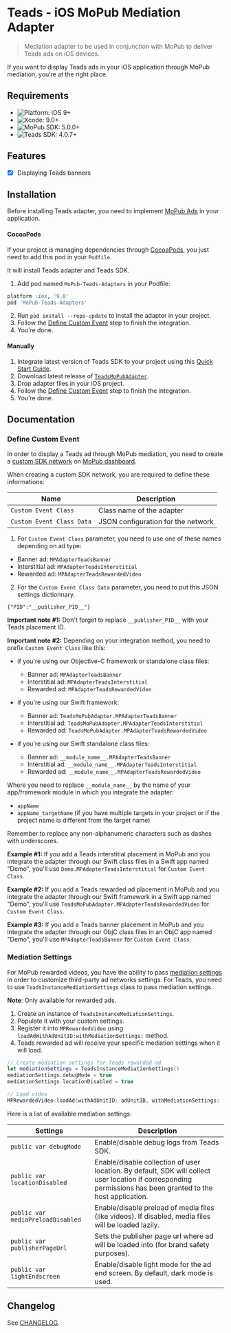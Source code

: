 # Teads - iOS MoPub Mediation Adapter
> Mediation adapter to be used in conjunction with MoPub to deliver Teads ads on iOS devices.

If you want to display Teads ads in your iOS application through MoPub mediation, you’re at the right place.

## Requirements

- ![Platform: iOS 9+](https://img.shields.io/badge/Platform-iOS%209%2B-blue.svg?style=flat)
- ![Xcode: 9.0+](https://img.shields.io/badge/Xcode-9.0+-blue.svg?style=flat)
- ![MoPub SDK: 5.0.0+](https://img.shields.io/badge/MoPub%20SDK-5.0.0+-blue.svg?style=flat)
- ![Teads SDK: 4.0.7+](https://img.shields.io/badge/Teads%20SDK-4.0.7+-blue.svg?style=flat)

## Features

- [x] Displaying Teads banners

## Installation

Before installing Teads adapter, you need to implement [MoPub Ads](https://developers.mopub.com/docs/ios/) in your application.

#### CocoaPods

If your project is managing dependencies through [CocoaPods](https://cocoapods.org/), you just need to add this pod in your `Podfile`.

It will install Teads adapter and Teads SDK.

1. Add pod named `MoPub-Teads-Adapters` in your Podfile:

```ruby
platform :ios, '9.0'
pod 'MoPub-Teads-Adapters'
```

2. Run `pod install --repo-update` to install the adapter in your project.
3. Follow the [Define Custom Event](#define-custom-event) step to finish the integration.
4. You’re done.

#### Manually

1. Integrate latest version of Teads SDK to your project using this [Quick Start Guide](http://mobile.teads.tv/sdk/documentation/v4/ios/get-started).
2. Download latest release of [`TeadsMoPubAdapter`](https://github.com/teads/TeadsSDK-iOS/releases).
3. Drop adapter files in your iOS project.
4. Follow the [Define Custom Event](#define-custom-event) step to finish the integration.
5. You’re done.

## Documentation

### Define Custom Event

In order to display a Teads ad through MoPub mediation, you need to create a [custom SDK network](https://developers.mopub.com/docs/ui/networks/#unsupported-network-setup) on [MoPub dashboard](https://app.mopub.com/networks).

When creating a custom SDK network, you are required to define these informations:

| Name                        | Description                                    |
|-----------------------------|------------------------------------------------|
| `Custom Event Class`        | Class name of the adapter                      |
| `Custom Event Class Data`   | JSON configuration for the network             |

1. For `Custom Event Class` parameter, you need to use one of these names depending on ad type:

- Banner ad: `MPAdapterTeadsBanner`
- Interstitial ad: `MPAdapterTeadsInterstitial`
- Rewarded ad: `MPAdapterTeadsRewardedVideo`

2. For the `Custom Event Class Data` parameter, you need to put this JSON settings dictionnary.

```
{"PID":"__publisher_PID__"}
```

**Important note #1:** Don't forget to replace `__publisher_PID__` with your Teads placement ID.

**Important note #2:** Depending on your integration method, you need to prefix `Custom Event Class` like this:

- if you're using our Objective-C framework or standalone class files:
  - Banner ad: `MPAdapterTeadsBanner`
  - Interstitial ad: `MPAdapterTeadsInterstitial`
  - Rewarded ad: `MPAdapterTeadsRewardedVideo`

- if you're using our Swift framework:
  - Banner ad: `TeadsMoPubAdapter.MPAdapterTeadsBanner`
  - Interstitial ad: `TeadsMoPubAdapter.MPAdapterTeadsInterstitial`
  - Rewarded ad: `TeadsMoPubAdapter.MPAdapterTeadsRewardedVideo`

- if you're using our Swift standalone class files:
  - Banner ad: `__module_name__.MPAdapterTeadsBanner`
  - Interstitial ad: `__module_name__.MPAdapterTeadsInterstitial`
  - Rewarded ad: `__module_name__.MPAdapterTeadsRewardedVideo`

Where you need to replace `__module_name__` by the name of your app/framework module in which you integrate the adapter:
- `appName`
- `appName_targetName` (if you have multiple targets in your project or if the project name is different from the target name) 

Remember to replace any non-alphanumeric characters such as dashes with underscores.

**Example #1:** If you add a Teads interstitial placement in MoPub and you integrate the adapter through our Swift class files in a Swift app named "Demo", you'll use `Demo.MPAdapterTeadsInterstitial` for `Custom Event Class`.

**Example #2:** If you add a Teads rewarded ad placement in MoPub and you integrate the adapter through our Swift framework in a Swift app named "Demo", you'll use `TeadsMoPubAdapter.MPAdapterTeadsRewardedVideo` for `Custom Event Class`.

**Example #3:** If you add a Teads banner placement in MoPub and you integrate the adapter through our ObjC class files in an ObjC app named "Demo", you'll use `MPAdapterTeadsBanner` for `Custom Event Class`.

### Mediation Settings

For MoPub rewarded videos, you have the ability to pass [mediation settings](https://developers.mopub.com/docs/ios/rewarded-video/#advanced-mediation-settings) in order to customize third-party ad networks settings.
For Teads, you need to use `TeadsInstanceMediationSettings` class to pass mediation settings.

**Note**: Only available for rewarded ads.

1. Create an instance of `TeadsInstanceMediationSettings`.
2. Populate it with your custom settings.
3. Register it into `MPRewardedVideo` using `loadAdWithAdUnitID:withMediationSettings:` method.
4. Teads rewarded ad will receive your specific mediation settings when it will load.

```swift
// Create mediation settings for Teads rewarded ad
let mediationSettings = TeadsInstanceMediationSettings()
mediationSettings.debugMode = true
mediationSettings.locationDisabled = true

// Load video
MPRewardedVideo.loadAd(withAdUnitID: adUnitID, withMediationSettings: [mediationSettings])
```

Here is a list of available mediation settings:

| Settings                                                  | Description                                                                                                                                             |
|-----------------------------------------------------------|---------------------------------------------------------------------------------------------------------------------------------------------------------|
| `public var debugMode`                                           | Enable/disable debug logs from Teads SDK.                                                                                                                       |
| `public var locationDisabled`                               | Enable/disable collection of user location. By default, SDK will collect user location if corresponding permissions has been granted to the host application. |
| `public var mediaPreloadDisabled`                                   | Enable/disable preload of media files (like videos). If disabled, media files will be loaded lazily.                                                          |
| `public var publisherPageUrl`                                  | Sets the publisher page url where ad will be loaded into (for brand safety purposes).                                                                   |
| `public var lightEndscreen`                                     | Enable/disable light mode for the ad end screen. By default, dark mode is used.                                                                                    |

## Changelog

See [CHANGELOG](CHANGELOG.md). 
